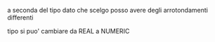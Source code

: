 
a seconda del tipo dato che scelgo posso avere degli arrotondamenti differenti

tipo si puo' cambiare da REAL a NUMERIC 